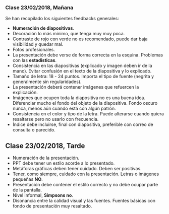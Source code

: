 ### Clase 23/02/2018, Mañana
Se han recopilado los siguientes feedbacks generales:

* **Numeración de diapositivas**. 
* Decoración lo más mínimo, que tenga muy muy poca.
* Contraste de rojo con verde no es recomendado, puede dar baja visibilidad y quedar mal.
* Fotos profesionales.
* La presentación debe verse de forma correcta en la esquina. Problemas con las **estadisticas**.
* Consistencia en las diapositivas (explicado y imagen deben ir de la mano). Evitar confusión en el texto de la diapositiva y lo explicado.
* Tamaño de letra: 18 - 24 puntos. Importa el tipo de fuente (negrita y generalmente sin regularidades).
* La presentación deberá contener imágenes que refuercen la explicación. 
* Imágenes que ocupen toda la diapositiva no es una buena idea. Diferenciar mucho el fondo del objeto de la diapositiva. Fondo oscuro nunca, menos aún cuando está con algún patrón.
* Consistencia en el color y tipo de la letra. Puede alterarse cuando quiera resaltarse pero no usarlo con frecuencia.
* Índice debe incluirse, final con diapositiva, preferible con correo de consulta o parecido.

## Clase 23/02/2018, Tarde

* Numeración de la presentación.
* PPT debe tener un estilo acorde a lo presentado.
* Metáforas gráficas deben tener cuidado. Deben ser positivas.
* Tener, como siempre, cuidado con la presentación. Letras o imágenes pequeñas **NO**.
* Presentación debe contener el estilo correcto y no debe ocupar parte de la pantalla.
* Nivel informal, **Simpsons no**.
* Disonancia entre la calidad visual y las fuentes. Fuentes básicas con fondo de presentación muy resaltado.